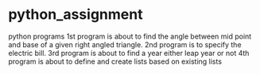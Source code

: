 # python_assignment
python programs
1st program is about to find the angle between mid point and base of a given right angled triangle.
2nd program is to specify the electric bill.
3rd program is about to find a year either leap year or not 
4th program is about to define and create lists based on existing lists

